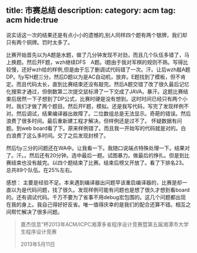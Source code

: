 title: 市赛总结
description: 
category: acm
tag: acm
hide:true
-------------------------

说实话这一次的结果还是有点小小的遗憾的,别人同样四个题有两个银牌，我们却只有两个铜牌。罚时太多了。

比赛开始首先以为A题是水题，做了几分钟发现不对劲，而且几个队伍多错了，马上换题。然后开F题，wzh继续DFS　A题。I题由于我对军棋的规则不熟。写得比较慢，还好wzh给的样例,但是由于忘了删调试代码错了一次。汗。让后wzh敲A题DP。fjy写H题三分。然后D题以为是AC自动机，放弃。E题找到了模板，但不肯定。而且代码太长，直到比赛结束还没有敲完。然后A题交错了改了很久最后记忆化搜索才通过，但倒数第二次提交鼠标滑了一下交成了JAVA。暴汗。这题比赛结束后居然一下子想到了DP公式，比赛时硬是没有想到。这时时间已经只有两个小时。我们才做了两个题目。然后开F题，模拟。还是我写代码，写完了发现样例不对。然后调试，结果编译器出故障了。二位数组总是无法显示。奇葩的错误。然后浪费了很多时间。最后重新建工程才解决。但样例还是过不了。 怀疑数据有问题。到web board看了下。原来样例错了。而且我一开始写的代码就是对的。白白浪费了这么多时间。交了之后发现封榜了。

然后fjy三分的问题还在WA中。让我看一下。我随口说端点特殊处理一下。结果对了。汗。。然后还有20分钟。选中最后一题。试图暴力。做最后的挣扎。但是到比赛结束也没有敲完。以四个题结束了比赛。结束后榜又开放了。看了下排名23。总共89个队伍。在25%左右。

感想：
主要是经验不足。本来遇到编译器出问题早该重启编译器的，比赛是却一直以为是代码问题，找了很久。发现样例可能有问题也是想了很久才想到看board的。还有调试代码。千万不要为了省事不用debug宏包围的。这几个问题都出现在我的身上。我自己得好好反省。唯一值得庆幸的是我们的配合还算不错。相互之间帮忙解决了很多问题。

> 嘉杰信息”杯2013年ACM/ICPC湘潭多省程序设计竞赛暨第五届湘潭市大学生程序设计竞赛
> 
> 2013年5月11日
